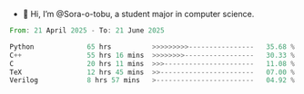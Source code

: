 - 👋 Hi, I’m @Sora-o-tobu, a student major in computer science.

<!--START_SECTION:waka-->

```rust
From: 21 April 2025 - To: 21 June 2025

Python             65 hrs          >>>>>>>>>----------------   35.68 %
C++                55 hrs 16 mins  >>>>>>>>-----------------   30.33 %
C                  20 hrs 11 mins  >>>----------------------   11.08 %
TeX                12 hrs 45 mins  >>-----------------------   07.00 %
Verilog            8 hrs 57 mins   >------------------------   04.92 %
```

<!--END_SECTION:waka-->

<!---
<img align='center' src='https://raw.githubusercontent.com/Sora-o-tobu/Sora-o-tobu/main/OneLastSora.png' width='410px'>
--->
<!---
Sora-o-tobu/Sora-o-tobu is a ✨ special ✨ repository because its `README.md` (this file) appears on your GitHub profile.
You can click the Preview link to take a look at your changes.
--->
